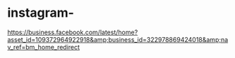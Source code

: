 # instagram-
https://business.facebook.com/latest/home?asset_id=109372964922918&amp;business_id=322978869424018&amp;nav_ref=bm_home_redirect
